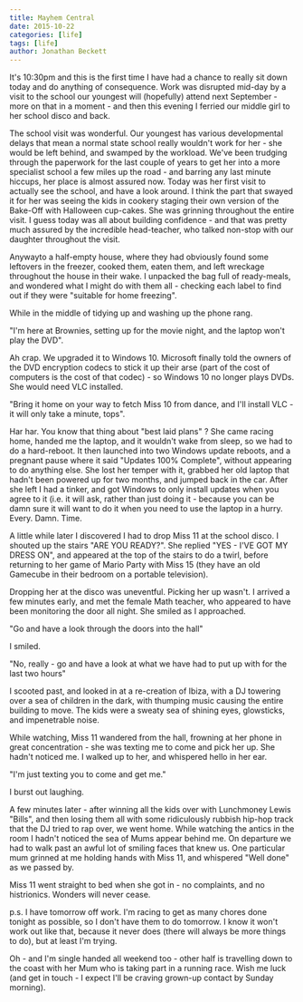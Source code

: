 ```yaml
---
title: Mayhem Central
date: 2015-10-22
categories: [life]
tags: [life]
author: Jonathan Beckett
---
```


It's 10:30pm and this is the first time I have had a chance to really sit down today and do anything of consequence. Work was disrupted mid-day by a visit to the school our youngest will (hopefully) attend next September - more on that in a moment - and then this evening I ferried our middle girl to her school disco and back.

The school visit was wonderful. Our youngest has various developmental delays that mean a normal state school really wouldn't work for her - she would be left behind, and swamped by the workload. We've been trudging through the paperwork for the last couple of years to get her into a more specialist school a few miles up the road - and barring any last minute hiccups, her place is almost assured now. Today was her first visit to actually see the school, and have a look around. I think the part that swayed it for her was seeing the kids in cookery staging their own version of the Bake-Off with Halloween cup-cakes. She was grinning throughout the entire visit. I guess today was all about building confidence - and that was pretty much assured by the incredible head-teacher, who talked non-stop with our daughter throughout the visit.

Anywayto a half-empty house, where they had obviously found some leftovers in the freezer, cooked them, eaten them, and left wreckage throughout the house in their wake. I unpacked the bag full of ready-meals, and wondered what I might do with them all - checking each label to find out if they were "suitable for home freezing".

While in the middle of tidying up and washing up the phone rang.

"I'm here at Brownies, setting up for the movie night, and the laptop won't play the DVD".

Ah crap. We upgraded it to Windows 10. Microsoft finally told the owners of the DVD encryption codecs to stick it up their arse (part of the cost of computers is the cost of that codec) - so Windows 10 no longer plays DVDs. She would need VLC installed.

"Bring it home on your way to fetch Miss 10 from dance, and I'll install VLC - it will only take a minute, tops".

Har har. You know that thing about "best laid plans" ? She came racing home, handed me the laptop, and it wouldn't wake from sleep, so we had to do a hard-reboot. It then launched into two Windows update reboots, and a pregnant pause where it said "Updates 100% Complete", without appearing to do anything else. She lost her temper with it, grabbed her old laptop that hadn't been powered up for two months, and jumped back in the car. After she left I had a tinker, and got Windows to only install updates when you agree to it (i.e. it will ask, rather than just doing it - because you can be damn sure it will want to do it when you need to use the laptop in a hurry. Every. Damn. Time.

A little while later I discovered I had to drop Miss 11 at the school disco. I shouted up the stairs "ARE YOU READY?". She replied "YES - I'VE GOT MY DRESS ON", and appeared at the top of the stairs to do a twirl, before returning to her game of Mario Party with Miss 15 (they have an old Gamecube in their bedroom on a portable television).

Dropping her at the disco was uneventful. Picking her up wasn't. I arrived a few minutes early, and met the female Math teacher, who appeared to have been monitoring the door all night. She smiled as I approached.

"Go and have a look through the doors into the hall"

I smiled.

"No, really - go and have a look at what we have had to put up with for the last two hours"

I scooted past, and looked in at a re-creation of Ibiza, with a DJ towering over a sea of children in the dark, with thumping music causing the entire building to move. The kids were a sweaty sea of shining eyes, glowsticks, and impenetrable noise.

While watching, Miss 11 wandered from the hall, frowning at her phone in great concentration - she was texting me to come and pick her up. She hadn't noticed me. I walked up to her, and whispered hello in her ear.

"I'm just texting you to come and get me."

I burst out laughing.

A few minutes later - after winning all the kids over with Lunchmoney Lewis "Bills", and then losing them all with some ridiculously rubbish hip-hop track that the DJ tried to rap over, we went home. While watching the antics in the room I hadn't noticed the sea of Mums appear behind me. On departure we had to walk past an awful lot of smiling faces that knew us. One particular mum grinned at me holding hands with Miss 11, and whispered "Well done" as we passed by.

Miss 11 went straight to bed when she got in - no complaints, and no histrionics. Wonders will never cease.

p.s. I have tomorrow off work. I'm racing to get as many chores done tonight as possible, so I don't have them to do tomorrow. I know it won't work out like that, because it never does (there will always be more things to do), but at least I'm trying.

Oh - and I'm single handed all weekend too - other half is travelling down to the coast with her Mum who is taking part in a running race. Wish me luck (and get in touch - I expect I'll be craving grown-up contact by Sunday morning).